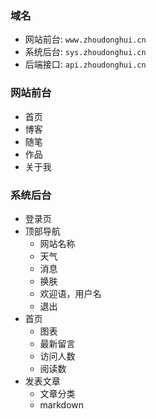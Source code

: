 ### 域名
- 网站前台: ```www.zhoudonghui.cn```
- 系统后台: ```sys.zhoudonghui.cn```
- 后端接口: ```api.zhoudonghui.cn```

### 网站前台
- 首页
- 博客
- 随笔
- 作品
- 关于我

### 系统后台
- 登录页
- 顶部导航
  - 网站名称
  - 天气
  - 消息
  - 换肤
  - 欢迎语，用户名
  - 退出
- 首页
  - 图表
  - 最新留言
  - 访问人数
  - 阅读数  
- 发表文章
  - 文章分类
  - markdown  